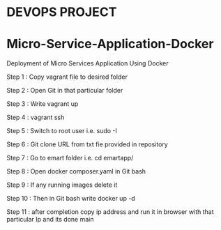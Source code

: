 # DEVOPS PROJECT
# Micro-Service-Application-Docker
Deployment of Micro Services Application Using Docker

Step 1 : Copy vagrant file to desired folder 

Step 2 : Open Git in that particular folder

Step 3 : Write vagrant up

Step 4 : vagrant ssh 

Step 5 : Switch to root user
                i.e. sudo -I

Step 6 : Git clone URL from txt fie provided in repository 

Step 7 : Go to emart folder i.e. cd emartapp/

Step 8 : Open docker composer.yaml in Git bash

Step 9 : If any running images delete it 

Step 10 : Then in Git bash write docker up -d

Step 11 : after completion copy ip address and run it in browser with that particular Ip and its done
 main
